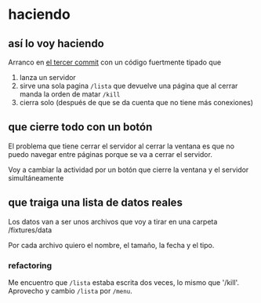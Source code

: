 # haciendo

## así lo voy haciendo

Arranco en [el tercer commit](../../../../commits/master/d699113294fe033fae664c0d1fc7c5c981e6173d) con un código fuertmente tipado que 
  1. lanza un servidor
  2. sirve una sola pagina `/lista` que devuelve una página que al cerrar manda la orden de matar `/kill`
  3. cierra solo (después de que se da cuenta que no tiene más conexiones)

## que cierre todo con un botón

El problema que tiene cerrar el servidor al cerrar la ventana es que no puedo navegar entre páginas porque se va a cerrar el servidor.

Voy a cambiar la actividad por un botón que cierre la ventana y el servidor simultáneamente

## que traiga una lista de datos reales

Los datos van a ser unos archivos que voy a tirar en una carpeta /fixtures/data

Por cada archivo quiero el nombre, el tamaño, la fecha y el tipo. 

### refactoring

Me encuentro que `/lista` estaba escrita dos veces, lo mismo que '/kill'. 
Aprovecho y cambio `/lista` por `/menu`.

